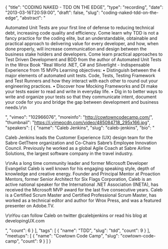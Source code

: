 {
  "title": "CODING NAKED - TDD ON THE EDGE",
  "type": "recording",
  "date": "2013-03-16T20:59:00",
  "draft": false,
  "slug": "coding-naked-tdd-on-the-edge",
  "abstract": "<p>Automated Unit Tests are your first line of defense to reducing technical debt, increasing code quality and efficiency. Come learn why TDD is not a fancy practice for the coding elite, but an understandable, obtainable and practical approach to delivering value for every developer, and how, when done properly, will increase communication and design between the business stake holders and developers. Come learn practical approaches to Test Driven Development and BDD from the author of Automated Unit Tests in the Wrox Book \"Real World .NET, C# and Silverlight - Indispensable Experience from 15 MVPs Learning objectives: • Distinguish between the 4 major elements of automated unit tests. Code, Tests, Testing Framework and Test Runners and how they interact with each other to round out your engineering practices. • Discover how Mocking Frameworks and DI make your tests easier to read and write in everyday life. • Dig in to better ways to write and organize your tests so that they communicate intent, document your code for you and bridge the gap between development and business needs.\r\n</p>",
  "vimeo": "102966076",
  "moreinfo": "http://cowtowncodecamp.com/",
  "thumbnail": "https://i.vimeocdn.com/video/485084718_295x166.jpg",
  "speakers": [
    {
      "name": "Caleb Jenkins",
      "slug": "caleb-jenkins",
      "bio": "<p>Caleb Jenkins leads the Customer Experience (UX) design team for the Sabre GetThere organization and Co-Chairs Sabre’s Employee Innovation Council. Previously he worked as a global Agile Coach at Sabre Airline Solutions, the largest software company in the travel industry.</p><p>\r\nAs a long time community leader and former Microsoft Developer Evangelist Caleb is well known for his engaging speaking style, depth of knowledge and creative energy. Founder and Principal Mentor at Proaction Mentors, former Senior Architect for Six Flags Corporation, Caleb is an active national speaker for the International .NET Association (INETA), has received the Microsoft MVP award for the last five consecutive years. Caleb is a Certified Scrum Master and Certified Professional Scrum Master, has worked as a technical editor and author for Wrox Press, and was a featured presenter on Adobe.TV.</p><p>\r\nYou can follow Caleb on twitter @calebjenkins or read his blog at developingUX.com</p>",
      "count": 6
    }
  ],
  "tags": [
    {
      "name": "TDD",
      "slug": "tdd",
      "count": 9
    }
  ],
  "meetups": [
    {
      "name": "Cowtown Code Camp",
      "slug": "cowtown-code-camp",
      "count": 9
    }
  ]
}